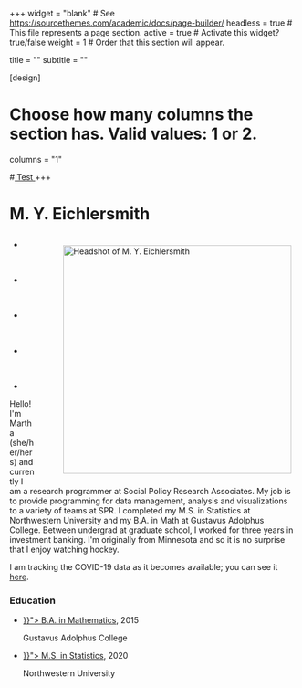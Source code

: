 +++
widget = "blank"  # See https://sourcethemes.com/academic/docs/page-builder/
headless = true  # This file represents a page section.
active = true  # Activate this widget? true/false
weight = 1  #  Order that this section will appear.

title = ""
subtitle = ""

[design]
  # Choose how many columns the section has. Valid values: 1 or 2.
  columns = "1"

#<a href="current/WIST"> Test </a>
+++



<h1> <p><b> M. Y. Eichlersmith  </b></p> </h1>
<p>
 <img alt = 'Headshot of M. Y. Eichlersmith' width='400' src='/img/MYE.jpg' align="right" style="margin: 10px 10px 10px 50px;"/>

<ul class="network-icon" aria-hidden="true">
<li>
  <a href="#contact"  title = "Contact">
  <i class="fas fa-envelope fa-2x"></i>
  </a>
</li>
</ul>
&nbsp 
<ul class="network-icon" aria-hidden="true">
<li>
  <a href="https://github.com/MarEichler" title = "Personal GitHub">
  <i class="fab fa-github fa-2x"></i>
  </a>
</li>
</ul>
&nbsp
<ul class="network-icon" aria-hidden="true">
<li>
  <a href="https://github.com/mareichler-spra" title = "SPRA GitHub">
  <i class="fab fa-github-square fa-2x"></i>
  </a>
</li>
</ul> 
&nbsp
<ul class="network-icon" aria-hidden="true">
<li>
  <a href="files/MYE-PublicResume.pdf" title = "Resume">
  <i class="fas fa-file-alt fa-2x"></i>
  </a>
</li>
</ul>
</li>
</ul>
&nbsp 
<ul class="network-icon" aria-hidden="true">
<li>
  <a href="https://www.linkedin.com/in/myeichlersmith/" title = "LinkedIn">
  <i class="fab fa-linkedin fa-2x"></i>
  </a>
</li>
</ul>
</p>

<p align='left'>
Hello!  I'm Martha (she/her/hers) and currently I am a research programmer at Social Policy Research Associates.  My job is to provide programming for data management, analysis and visualizations to a variety of teams at SPR.  I completed my M.S. in Statistics at Northwestern University and my B.A. in Math at Gustavus Adolphus College.  Between undergrad at graduate school, I worked for three years in investment banking.  I'm originally from Minnesota and so it is no surprise that I enjoy watching hockey.  
</p>

<p align='left'>
I am tracking the COVID-19 data as it becomes available; you can see it 
<a href=https://github.com/MarEichler/covid19_app target="_blank">here</a>.
</p> 

<html>
<div class="col-md-7">
<h3>Education </h3>
<ul class="ul-edu fa-ul">
  <li>
    <i class="fa-li fas fa-graduation-cap"></i>
    <div class="description">
    <p class="course">
        <a href="{{< ref "education/Gustavus" >}}">     
        B.A. in Mathematics</a>, 2015
    </p>
    <p class="institution">
      Gustavus Adolphus College
    </p></div></li>
  <li>
    <i class="fa-li fas fa-graduation-cap"></i>
    <div class="description">
    <p class="course">
        <a href="{{< ref "education/Northwestern" >}}">  
        M.S. in Statistics</a>, 2020
    </p>
    <p class="institution">
      Northwestern University
    </p></div></li>
</ul>
</div>
</html>





